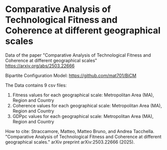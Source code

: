 # Comparative Analysis of Technological Fitness and Coherence at different geographical scales

Data of the paper "Comparative Analysis of Technological Fitness and Coherence at different geographical scales"
https://arxiv.org/abs/2503.22666

Bipartite Configuration Model: https://github.com/mat701/BiCM

The Data contains 9 csv files:
1. Fitness values for each geographical scale: Metropolitan Area (MA), Region and Country
2. Coherence values for each geographical scale: Metropolitan Area (MA), Region and Country
3. GDPpc values for each geographical scale: Metropolitan Area (MA), Region and Country

How to cite: Straccamore, Matteo, Matteo Bruno, and Andrea Tacchella. "Comparative Analysis of Technological Fitness and Coherence at different geographical scales." arXiv preprint arXiv:2503.22666 (2025).
